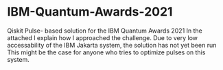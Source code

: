 # IBM-Quantum-Awards-2021
Qiskit Pulse- based solution for the IBM Quantum Awards 2021
In the attached I explain how I approached the challenge.
Due to very low accessability of the IBM Jakarta system, the solution has not yet been run
This might be the case for anyone who tries to optimize pulses on this system.
